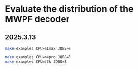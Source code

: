 # Evaluate the distribution of the MWPF decoder

## 2025.3.13

```sh
make examples CPU=m1max JOBS=8

make examples CPU=m4pro JOBS=8
make examples CPU=i7k JOBS=8
```
